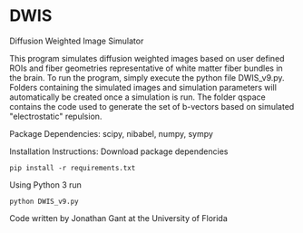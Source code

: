 # DWIS
Diffusion Weighted Image Simulator

This program simulates diffusion weighted images based on user defined ROIs and fiber geometries representative of white matter fiber bundles in the brain. To run the program, simply execute the python file DWIS_v9.py. Folders containing the simulated images and simulation parameters will automatically be created once a simulation is run. The folder qspace contains the code used to generate the set of b-vectors based on simulated "electrostatic" repulsion.

Package Dependencies: scipy, nibabel, numpy, sympy

Installation Instructions:
Download package dependencies

```
pip install -r requirements.txt
```

Using Python 3 run

```
python DWIS_v9.py
```

Code written by Jonathan Gant at the University of Florida
